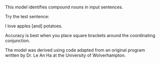 This model identifies compound nouns in input sentences.

Try the test sentence:

I love apples [and] potatoes.

Accuracy is best when you place square brackets around the coordinating conjunction.

The model was derived using code adapted from an original program written by Dr. Le An Ha at the University of Wolverhampton.